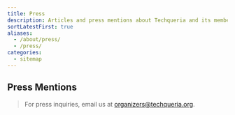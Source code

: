 ```yaml
---
title: Press
description: Articles and press mentions about Techqueria and its members.
sortLatestFirst: true
aliases:
  - /about/press/
  - /press/
categories:
  - sitemap
---
```


## Press Mentions

> For press inquiries, email us at [organizers@techqueria.org](mailto:organizers@techqueria.org).
